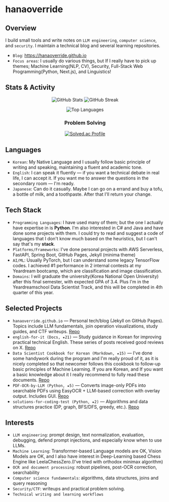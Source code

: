 # hanaoverride

## Overview
I build small tools and write notes on `LLM engineering`, `computer science`, and `security`. I maintain a technical blog and several learning repositories.
- `Blog`: https://hanaoverride.github.io
- `Focus areas`: I usually do various things, but If I really have to pick up themes; Machine Learning(NLP, CV), Security, Full-Stack Web Programming(Python, Next.js), and Linguistics!

## Stats & Activity
<div align="center">
 
![GitHub Stats](https://github-readme-stats.vercel.app/api?username=hanaoverride&show_icons=true&theme=dark&hide_border=true&count_private=true)
![GitHub Streak](https://github-readme-streak-stats.herokuapp.com/?user=hanaoverride&theme=dark&hide_border=true)

![Top Languages](https://github-readme-stats.vercel.app/api/top-langs/?username=hanaoverride&layout=compact&theme=dark&hide_border=true&hide=jupyter%20notebook)
### Problem Solving
[![Solved.ac Profile](http://mazassumnida.wtf/api/v2/generate_badge?boj=hanaoverride)](https://solved.ac/hanaoverride)

</div>

## Languages
- `Korean`: My Native Language and I usually follow basic principle of writing and speaking, maintaining a fluent and academic tone.
- `English`: I can speak it fluently — if you want a technical debate in real life, I can accept it. If you want me to answer the questions in the secondary room — I'm ready.
- `Japanese`: Can do it casually. Maybe I can go on a errand and buy a tofu, a bottle of milk, and a toothpaste. After that I'll return your change.

## Tech Stack
- `Programming Languages`: I have used many of them; but the one I actually have expertise in is **Python**.
 I'm also interested in C# and Java and have done some projects with them. I could try to read and suggest a code of languages that I don't know much based on the heuristics, but I can't say that's my **stack**.
- `Platforms/Frameworks`: I've done personal projects with AWS Serverless, FastAPI, Spring Boot, GitHub Pages, Jekyll (minima theme)
- `AI/ML`: Usually PyTorch, but I can understand some legacy TensorFlow codes. I achieved #1 performance in 2 internal contests at my Yeardream bootcamp, which are classification and image classification.
- `Domains`: I will graduate the university(Korea National Open University) after this final semester, with expected GPA of 3.4. Plus I'm in the Yeardreamschool Data Scientist Track, and this will be completed in 4th quarter of this year.

## Selected Projects
- `hanaoverride.github.io` — Personal tech/blog (Jekyll on GitHub Pages). Topics include LLM fundamentals, join operation visualizations, study guides, and CTF writeups. [Repo](https://github.com/hanaoverride/hanaoverride.github.io)
- `english-for-it (Docs, ★21)` — Study guidance in Korean for improving practical technical English. These series of posts received good reviews on X. [Repo](https://github.com/hanaoverride/english-for-it)
- `Data Scientist Cookbook for Korean (Markdown, ★15)` — I've done some handywork during the program and I'm really proud of it, as it is nicely completed so that newcomer follows this cookbook to follow-up basic principles of Machine Learning. If you are Korean, and If you want a basic knowledge about it I really recommend to fully read these documents. [Repo](https://github.com/hanaoverride/data-scientist-cookbook)
- `PDF-OCR-by-LLM (Python, ★5)` — Converts image-only PDFs into searchable PDFs using EasyOCR + LLM-based correction with overlay output. Includes GUI. [Repo](https://github.com/hanaoverride/PDF-OCR-by-LLM)
- `solutions-for-coding-test (Python, ★2)` — Algorithms and data structures practice (DP, graph, BFS/DFS, greedy, etc.). [Repo](https://github.com/hanaoverride/solutions-for-coding-test)

## Interests
- `LLM engineering`: prompt design, text normalization, evaluation, debugging, defend prompt injections, and especially know when to use LLMs.
- `Machine Learning`: Transformer-based Language models are OK, Vision Models are OK, and I also have interest in Deep-Learning based Chess Engine like LeelaChessZero.(I've tried with orthodox minimax algorithm)
- `OCR and document processing`: robust pipelines, post-OCR correction, searchability
- `Computer science fundamentals`: algorithms, data structures, joins and query reasoning
- `Security/CTF`: writeups and practical problem solving.
- `Technical writing and learning workflows`
